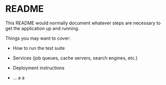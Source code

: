 # README

This README would normally document whatever steps are necessary to get the
application up and running.

Things you may want to cover:


* How to run the test suite

* Services (job queues, cache servers, search engines, etc.)

* Deployment instructions

* ...
a
a
